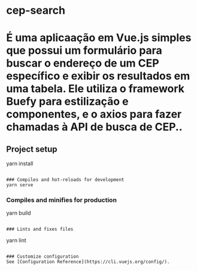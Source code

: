 # cep-search
# É uma aplicaação em Vue.js simples que possui um formulário para buscar o endereço de um CEP específico e exibir os resultados em uma tabela. Ele utiliza o framework Buefy para estilização e componentes, e o axios para fazer chamadas à API de busca de CEP..

## Project setup
yarn install
```

### Compiles and hot-reloads for development
yarn serve
```

### Compiles and minifies for production
yarn build
```

### Lints and fixes files
```
yarn lint
```

### Customize configuration
See [Configuration Reference](https://cli.vuejs.org/config/).

